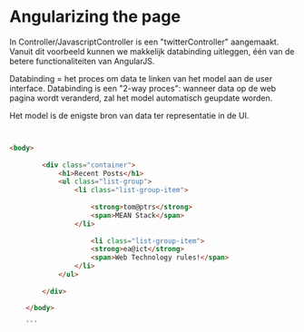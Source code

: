 # Angularizing the page

In Controller/JavascriptController is een "twitterController" aangemaakt.
Vanuit dit voorbeeld kunnen we makkelijk databinding uitleggen, één van de betere
functionaliteiten van AngularJS.

Databinding = het proces om data te linken van het model aan de user interface. Databinding
is een "2-way proces": wanneer data op de web pagina wordt veranderd, zal het model automatisch
geupdate worden.

Het model is de enigste bron van data ter representatie in de UI.

```html


<body>
		
		<div class="container">
			<h1>Recent Posts</h1>
			<ul class="list-group">
				<li class="list-group-item">
					
					<strong>tom@ptrs</strong>
					<span>MEAN Stack</span>
				</li>
				
					<li class="list-group-item">					
					<strong>ea@ict</strong>
					<span>Web Technology rules!</span>
				</li>
			</ul>
			
		</div>

	</body>
	
	```
